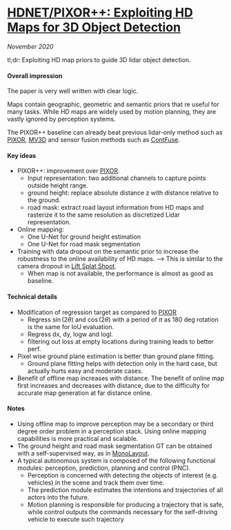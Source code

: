 # [HDNET/PIXOR++: Exploiting HD Maps for 3D Object Detection](http://proceedings.mlr.press/v87/yang18b/yang18b.pdf)

_November 2020_

tl;dr: Exploiting HD map priors to guide 3D lidar object detection.

#### Overall impression
The paper is very well written with clear logic. 

Maps contain geographic, geometric and semantic priors that re useful for many tasks. While HD maps are widely used by motion planning, they are vastly ignored by perception systems. 

The PIXOR++ baseline can already beat previous lidar-only method such as [PIXOR](pixor.md), [MV3D](mv3d.md) and sensor fusion methods such as [ContFuse](contfuse.md).

#### Key ideas
- PIXOR++: improvement over [PIXOR](pixor.md).
	- Input representation: two additional channels to capture points outside height range.
	- ground height: replace absolute distance z with distance relative to the ground. 
	- road mask: extract road layout information from HD maps and rasterize it to the same resolution as discretized Lidar representation.
- Online mapping:
	- One U-Net for ground height estimation
	- One U-Net for road mask segmentation
- Training with data dropout on the semantic prior to increase the robustness to the online availability of HD maps. --> This is similar to the camera dropout in [Lift Splat Shoot](lift_splat_shoot.md).
	- When map is not available, the performance is almost as good as baseline. 


#### Technical details
- Modification of regression target as compared to [PIXOR](pixor.md)
	- Regress $\sin(2\theta)$ and $\cos(2\theta)$ with a period of $\pi$ as 180 deg rotation is the same for IoU evaluation.
	- Regress dx, dy, logw and logl.
	- filtering out loss at empty locations during training leads to better perf.
- Pixel wise ground plane estimation is better than ground plane fitting.
	- Ground plane fitting helps with detection only in the hard case, but actually hurts easy and moderate cases.
- Benefit of offline map increases with distance. The benefit of online map first increases and decreases with distance, due to the difficulty for accurate map generation at far distance online. 

#### Notes
- Using offline map to improve perception may be a secondary or third degree order problem in a perception stack. Using online mapping capabilities is more practical and scalable. 
- The ground height and road mask segmentation GT can be obtained with a self-supervised way, as in [MonoLayout](monolayout.md).
- A typical autonomous system is composed of the following functional modules: perception, prediction, planning and control (PNC). 
	- Perception is concerned with detecting the objects of interest (e.g. vehicles) in the scene and track them over time. 
	- The prediction module estimates the intentions and trajectories of all actors into the future. 
	- Motion planning is responsible for producing a trajectory that is safe, while control outputs the commands necessary for the self-driving vehicle to execute such trajectory


